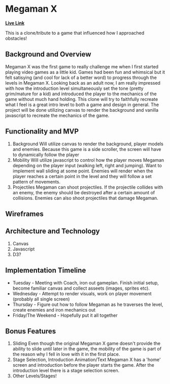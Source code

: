 # Megaman X
[**Live Link**](http://megamanx.s3-website-us-east-1.amazonaws.com/)

This is a clone/tribute to a game that influenced how I approached obstacles!

## Background and Overview
Megaman X was the first game to really challenge me when I first started playing video games as a little kid. Games had been fun and whimsical but it felt satisying (and cool for lack of a better word) to progress through the levels in Megaman X. Looking back as an adult now, I am really impressed with how the introduction level simultaneously set the tone (pretty grim/mature for a kid) and introduced the player to the mechanics of the game without much hand holding. This clone will try to faithfully recreate what I feel is a great intro level to both a game and design in general. The project will be done utilizing canvas to render the background and vanilla javascript to recreate the mechanics of the game.

## Functionality and MVP
1. Background
Will utilize canvas to render the background, player models and enemies. Because this game is a side scroller, the screen will have to dynamically follow the player
2. Mobility
Will utilize javascript to control how the player moves Megaman depending on the player input (walking left, right and jumping). Want to implement wall sliding at some point. Enemies will render when the player reaches a certain point in the level and they will follow a set pattern of movements.
3. Projectiles
Megaman can shoot projectiles. If the projectile collides with an enemy, the enemy should be destroyed after a certain amount of collisions. Enemies can also shoot projectiles that damage Megaman.

## Wireframes


## Architecture and Technology
1. Canvas
2. Javascript
3. D3?

## Implementation Timeline
* Tuesday - Meeting with Coach, iron out gameplan. Finish initial setup, become familiar canvas and collect asseets (images, sprites etc).
* Wednesday - Attempt to render visuals, work on player movement (probably all single screen)
* Thursday - Figure out how to follow Megaman as he traverses the level, create enemies and iron mechanics out
* Friday/The Weekend - Hopefully put it all together

## Bonus Features
1. Sliding
Even though the original Megaman X game doesn't provide the ability to slide until later in the game, the mobility of the game is part of the reason why I fell in love with it in the first place.
2. Stage Selection, Introduction Animation/Text
Megaman X has a 'home' screen and introduction before the player starts the game. After the introduction level there is a stage selection screen.
3. Other Levels/Stages!


